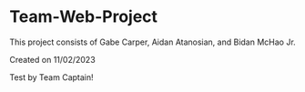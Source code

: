 # Team-Web-Project
This project consists of Gabe Carper, Aidan Atanosian, and Bidan McHao Jr.

Created on 11/02/2023

Test by Team Captain!
